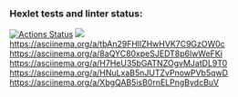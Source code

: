 ### Hexlet tests and linter status:

[![Actions Status](https://github.com/Chebanya/frontend-project-44/actions/workflows/hexlet-check.yml/badge.svg)](https://github.com/Chebanya/frontend-project-44/actions)
<a href="https://codeclimate.com/github/Chebanya/frontend-project-44/maintainability"><img src="https://api.codeclimate.com/v1/badges/8407bd853c81009f99c0/maintainability" /></a>
https://asciinema.org/a/tbAn29FHllZHwHVK7C9GzOW0c
https://asciinema.org/a/8aQYC80xpeSJEDT8p6lwWeFKi
https://asciinema.org/a/H7HeU35bGATNZOgvMJatDL9T0
https://asciinema.org/a/HNuLxaB5nJUTZvPnowPVb5qwD
https://asciinema.org/a/XbgQAB5isB0rnELPngBydcBuV

